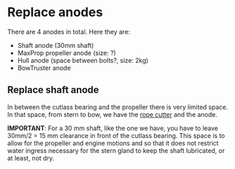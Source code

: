 # Replace anodes

There are 4 anodes in total. Here they are:
- Shaft anode (30mm shaft)
- MaxProp propeller anode (size: ?)
- Hull anode (space between bolts?, size: 2kg)
- BowTruster anode

## Replace shaft anode

In between the cutlass bearing and the propeller there is very limited space.
In that space, from stern to bow, we have the [rope cutter](https://shop.hallberg-rassy.com/contents/en-us/d308_Rope_Cutter.html) and the anode.

**IMPORTANT**: For a 30 mm shaft, like the one we have, you have to leave 30mm/2 = 15 mm clearance in front of the cutlass bearing. This space is to allow for the propeller and engine motions and so that it does not restrict water ingress necessary for the stern gland to keep the shaft lubricated, or at least, not dry.
